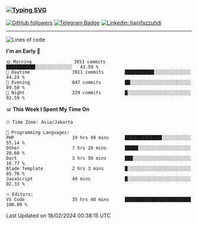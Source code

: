 ### [![Typing SVG](https://readme-typing-svg.herokuapp.com?font=lato&size=22&lines=Hi+There+👋)](https://git.io/typing-svg) 

[![GitHub followers](https://img.shields.io/github/followers/hanifazzuhdi?label=Follow&style=social)](https://github.com/hanifazzuhdi/?tab=follow) 
[![Telegram Badge](https://img.shields.io/badge/-hanif0198-blue?style=social&logo=telegram&link=https://www.t.me/hanif0198/)](https://www.t.me/hanif0198/) 
[![Linkedin: hanifazzuhdi](https://img.shields.io/badge/-hanifazzuhdi-blue?style=flat-square&logo=Linkedin&logoColor=white&link=https://www.linkedin.com/in/hanif-az-zuhdi-69688019b/)](https://www.linkedin.com/in/hanif-az-zuhdi-69688019b/) 

<hr/>

<!--START_SECTION:waka-->
![Lines of code](https://img.shields.io/badge/From%20Hello%20World%20I%27ve%20Written-46.5%20million%20lines%20of%20code-blue)

**I'm an Early 🐤** 

```text
🌞 Morning                3853 commits        ███████████░░░░░░░░░░░░░░   43.59 % 
🌆 Daytime                3911 commits        ███████████░░░░░░░░░░░░░░   44.24 % 
🌃 Evening                847 commits         ██░░░░░░░░░░░░░░░░░░░░░░░   09.58 % 
🌙 Night                  229 commits         █░░░░░░░░░░░░░░░░░░░░░░░░   02.59 % 
```


📊 **This Week I Spent My Time On** 

```text
🕑︎ Time Zone: Asia/Jakarta

💬 Programming Languages: 
PHP                      19 hrs 40 mins      ██████████████░░░░░░░░░░░   55.14 % 
Other                    7 hrs 20 mins       █████░░░░░░░░░░░░░░░░░░░░   20.60 % 
Dart                     3 hrs 50 mins       ███░░░░░░░░░░░░░░░░░░░░░░   10.77 % 
Blade Template           2 hrs 3 mins        █░░░░░░░░░░░░░░░░░░░░░░░░   05.76 % 
JavaScript               49 mins             █░░░░░░░░░░░░░░░░░░░░░░░░   02.33 % 

🔥 Editors: 
VS Code                  35 hrs 40 mins      █████████████████████████   100.00 % 
```


 Last Updated on 18/02/2024 00:38:15 UTC
<!--END_SECTION:waka-->
